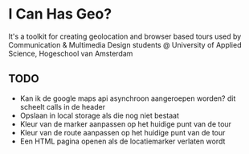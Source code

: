 # I Can Has Geo?
It's a toolkit for creating geolocation and browser based tours used by Communication & Multimedia Design students @ University of Applied Science, Hogeschool van Amsterdam

## TODO
- Kan ik de google maps api asynchroon aangeroepen worden? dit scheelt calls	in de header
- Opslaan in local storage als die nog niet bestaat
- Kleur van de marker aanpassen op het huidige punt van de tour
- Kleur van de route aanpassen op het huidige punt van de tour
- Een HTML pagina openen als de locatiemarker verlaten wordt